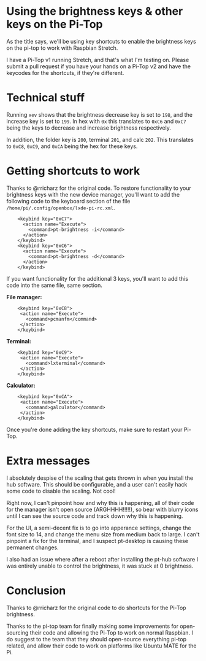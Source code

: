 # Using the brightness keys & other keys on the Pi-Top
As the title says, we'll be using key shortcuts to enable the brightness keys on the pi-top to work with Raspbian Stretch.

I have a Pi-Top v1 running Stretch, and that's what I'm testing on. Please submit a pull request if you have your hands on a Pi-Top v2 and have the keycodes for the shortcuts, if they're different.

# Technical stuff
Running `xev` shows that the brightness decrease key is set to `198`, and the increase key is set to `199`. In hex with `0x` this translates to `0xC6` and `0xC7` being the keys to decrease and increase brightness respectively.

In addition, the folder key is `200`, terminal `201`, and calc `202`. This translates to `0xC8`, `0xC9`, and `0xCA` being the hex for these keys.

# Getting shortcuts to work
Thanks to @rricharz for the original code. To restore functionality to your brightness keys with the new device manager, you'll want to add the following code to the keyboard section of the file `/home/pi/.config/openbox/lxde-pi-rc.xml`.

```
    <keybind key="0xC7">
      <action name="Execute">
        <command>pt-brightness -i</command>
      </action>
    </keybind>
    <keybind key="0xC6">
      <action name="Execute">
        <command>pt-brightness -d</command>
      </action>
    </keybind>
 ```
 
 If you want functionality for the additional 3 keys, you'll want to add this code into the same file, same section.
 
 **File manager:**
 
 ```
     <keybind key="0xC8">
      <action name="Execute">
        <command>pcmanfm</command>
      </action>
     </keybind>
 ```
 
 **Terminal:**
 
 ```
     <keybind key="0xC9">
      <action name="Execute">
        <command>lxterminal</command>
      </action>
     </keybind>
 ```
 
 **Calculator:**
 
 ```
     <keybind key="0xCA">
      <action name="Execute">
        <command>galculator</command>
      </action>
     </keybind>
 ```
 
 Once you're done adding the key shortcuts, make sure to restart your Pi-Top.
 
 # Extra messages
 I absolutely despise of the scaling that gets thrown in when you install the hub software. This should be configurable, and a user can't easily hack some code to disable the scaling. Not cool!
 
 Right now, I can't pinpoint how and why this is happening, all of their code for the manager isn't open source (ARGHHHH!!!!!), so bear with blurry icons until I can see the source code and track down why this is happening.
 
 For the UI, a semi-decent fix is to go into apperance settings, change the font size to 14, and change the menu size from medium back to large. I can't pinpoint a fix for the terminal, and I suspect pt-desktop is causing these permanent changes.
 
 I also had an issue where after a reboot after installing the pt-hub software I was entirely unable to control the brightness, it was stuck at 0 brightness.
 
 # Conclusion
 Thanks to @rricharz for the original code to do shortcuts for the Pi-Top brightness.
 
 Thanks to the pi-top team for finally making some improvements for open-sourcing their code and allowing the Pi-Top to work on normal Raspbian. I do suggest to the team that they should open-source everything pi-top related, and allow their code to work on platforms like Ubuntu MATE for the Pi.
